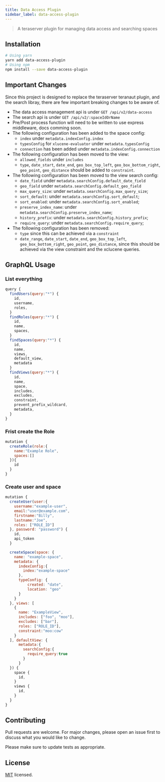 ```yaml
---
title: Data Access Plugin
sidebar_label: data-access-plugin
---
```


> A teraserver plugin for managing data access and searching spaces

## Installation

```bash
# Using yarn
yarn add data-access-plugin
# Using npm
npm install --save data-access-plugin
```

## Important Changes

Since this project is designed to replace the teraserver teranaut plugin, and the search libray, there are few important breaking changes to be aware of.

 - The data access management api is under `GET /api/v2/data-access`
 - The search api is under `GET /api/v2/:spaceIdOrName`
 - Pre/Post process function will need to be written to use express middleware, docs comming soon.
 - The following configuration has been added to the space config:
      - `index` under `metadata.indexConfig.index`
      - `typesConfig` for `xlucene-evaluator` under `metadata.typesConfig`
      - `connection` has been added under `metadata.indexConfig.connection`
 - The following configuration has been moved to the view:
      - `allowed_fields` under `includes`
      - `type`, `date_start`, `date_end`, `geo_box_top_left`, `geo_box_bottom_right`, `geo_point`, `geo_distance` should be added to `constraint`.
 - The following configuration has been moved to the view search config:
      - `date_field` under `metadata.searchConfig.default_date_field`
      - `geo_field` under `metadata.searchConfig.default_geo_field`
      - `max_query_size`: under `metadata.searchConfig.max_query_size`;
      - `sort_default`: under `metadata.searchConfig.sort_default`;
      - `sort_enabled`: under `metadata.searchConfig.sort_enabled`;
      - `preserve_index_name`: under `metadata.searchConfig.preserve_index_name`;
      - `history_prefix`: under `metadata.searchConfig.history_prefix`;
      - `require_query`: under `metadata.searchConfig.require_query`;
 - The following configuration has been removed:
      - `type` since this can be achieved via a `constraint`
      - `date_range`, `date_start`, `date_end`, `geo_box_top_left`, `geo_box_bottom_right`, `geo_point`, `geo_distance`, since this should be achieved via the view constraint and the xclucene queries.

## GraphQL Usage

### List everything

```js
query {
  findUsers(query:"*") {
    id,
    username,
    roles,
  }
  findRoles(query:"*") {
    id,
    name,
    spaces,
  }
  findSpaces(query:"*") {
    id,
    name,
    views,
    default_view,
    metadata
  }
  findViews(query:"*") {
    id,
    name,
    space,
    includes,
    excludes,
    constraint,
    prevent_prefix_wildcard,
  	metadata,
  }
}
```

### Frist create the Role

```js
mutation {
  createRole(role:{
    name:"Example Role",
    spaces:[]
  }){
    id
  }
}
```

### Create user and space

```js
mutation {
  createUser(user:{
    username:"example-user",
    email:"user@example.com",
    firstname:"Billy",
    lastname:"Joe",
    roles: ["ROLE_ID"]
  }, password: "password") {
    id,
    api_token
  }

  createSpace(space: {
    name: "example-space",
    metadata: {
      indexConfig:{
        index:"example-space"
      },
      typeConfig: {
          created: "date",
          location: "geo"
      }
    }
  }, views: [
    {
      name: "ExampleView",
      includes: ["foo", "moo"],
      excludes: ["bar"],
      roles: ["ROLE_ID"],
      constraint:"moo:cow"
    }
  ], defaultView: {
      metadata:{
        searchConfig:{
          require_query:true
        }
      }
  }) {
    space {
      id,
    }
    views {
      id,
    }
  }
}
```

## Contributing

Pull requests are welcome. For major changes, please open an issue first to discuss what you would like to change.

Please make sure to update tests as appropriate.

## License

[MIT](./LICENSE) licensed.

